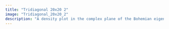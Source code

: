 ```yaml
---
title: "Tridiagonal 20x20 2"
image: "Tridiagonal_20x20_2"
description: "A density plot in the complex plane of the Bohemian eigenvalues of a sample of 25 million 20x20 tridiagonal matrices with entries sampled from {-1, 1}. Color represents the eigenvalue density and the plot is viewed on [-3-3i, 3+3i]. Real eigenvalues have been omitted from this plot."
---
```

